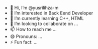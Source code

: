 - 👋 Hi, I’m @yusrilihza-m
- 👀 I’m interested in Back Eend Developer
- 🌱 I’m currently learning C++, HTML
- 💞️ I’m looking to collaborate on ...
- 📫 How to reach me ...
- 😄 Pronouns: ...
- ⚡ Fun fact: ...

<!---
yusrilihza-m/yusrilihza-m is a ✨ special ✨ repository because its `README.md` (this file) appears on your GitHub profile.
You can click the Preview link to take a look at your changes.
--->
